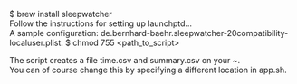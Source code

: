 $ brew install sleepwatcher  
Follow the instructions for setting up launchptd...  
A sample configuration: de.bernhard-baehr.sleepwatcher-20compatibility-localuser.plist. 
$ chmod 755 <path_to_script>  

The script creates a file time.csv and summary.csv on your ~.  
You can of course change this by specifying a different location in app.sh.
